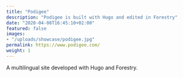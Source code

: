 ```yaml
---
title: "Podigee"
description: "Podigee is built with Hugo and edited in Forestry"
date: "2020-04-08T16:45:10+02:00"
featured: false
images:
- "/uploads/showcase/podigee.jpg"
permalink: https://www.podigee.com/
weight: 1
---
```


A multilingual site developed with Hugo and Forestry.
